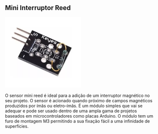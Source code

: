 ## Mini Interruptor Reed

<p><img src="img/1.png" alt="" width="50%" /></p>

O sensor mini reed é ideal para a adição de um interruptor magnético no seu projeto. O sensor é acionado quando próximo de campos magnéticos produzidos por ímãs ou eletro-ímãs. É um módulo simples que vai se adequar e pode ser usado dentro de uma ampla gama de projetos baseados em microcontroladores como placas Arduino. O módulo tem um furo de montagem M3 permitindo a sua fixação fácil a uma infinidade de superfícies.
